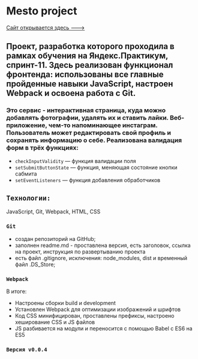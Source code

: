 # Mesto project
[Сайт открывается здесь --->](https://leannalight.github.io/Mesto-project-Yandex/)

## Проект, разработка которого проходила в рамках обучения на Яндекс.Практикум, спринт-11. Здесь реализован функционал фронтенда: использованы все главные пройденные навыки JavaScript, настроен Webpack и освоена работа с Git.
### Это сервис - интерактивная страница, куда можно добавлять фотографии, удалять их и ставить лайки. Веб-приложение, чем-то напоминающее инстаграм. Пользователь может редактировать свой профиль и сохранять информацию о себе. Реализована валидация форм в трёх функциях:
- ```checkInputValidity``` — функция валидации поля
- ```setSubmitButtonState``` — функция, меняющая состояние кнопки сабмита
- ```setEventListeners``` — функция добавления обработчиков

## ```Технологии:```
JavaScript,
Git,
Webpack,
HTML,
CSS

### ```Git```
- создан репозиторий на GitHub;
- заполнен readme.md - проставлена ​​версия, есть заголовок, ссылка на проект, инструкция по развертыванию проекта
- есть файл .gitignore, исключения: node_modules, dist и временный файл .DS_Store;

### ```Webpack```
В итоге:
- Настроены сборки build и development
- Установлен Webpack для оптимизации изображений и шрифтов
- Код CSS минифицирован, проставлены префиксы, настроено хеширование CSS и JS файлов
- JS разбивается на модули и переносится с помощью Babel с ES6 на ES5

### ```Версия v0.0.4```


